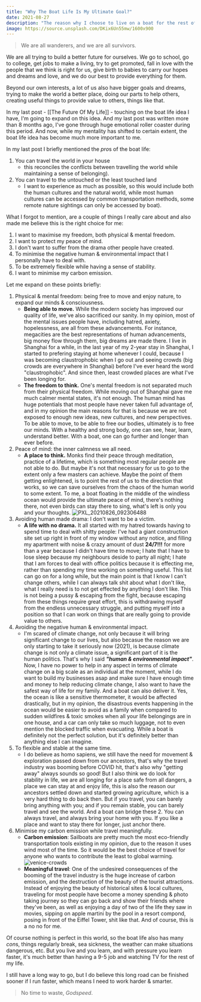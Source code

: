 ```yaml
---
title: "Why The Boat Life Is My Ultimate Goal?"
date: 2021-08-27
description: "The reason why I choose to live on a boat for the rest of my life, instead of living in a house."
image: https://source.unsplash.com/DKix6Un55mw/1600x900
---
```


> We are all wanderers, and we are all survivors.

We are all trying to build a better future for ourselves. We go to school, go to college, get jobs to make a living, try to get promoted, fall in love with the people that we think is right for us, give birth to babies to carry our hopes and dreams and love, and we do our best to provide everything for them.

Beyond our own interests, a lot of us also have bigger goals and dreams, trying to make the world a better place, doing our parts to help others, creating useful things to provide value to others, things like that.

In my last post - [[The Future Of My Life]] - touching on the boat life idea I have, I'm going to expand on this idea. And my last post was written more than 8 months ago, I've gone through huge emotional roller coaster during this period. And now, while my mentality has shifted to certain extent, the boat life idea has become much more important to me.

In my last post I briefly mentioned the *pro*s of the boat life:

1. You can travel the world in your house
   - this reconciles the conflicts between travelling the world while maintaining a sense of belonging).
2. You can travel to the untouched or the least touched land
   - I want to experience as much as possible, so this would include both the human cultures and the natural world, while most human cultures can be accessed by common transportation methods, some remote nature sightings can only be accessed by boat).

What I forgot to mention, are a couple of things I really care about and also made me believe this is the right choice for me:

1. I want to maximise my freedom, both physical & mental freedom.
2. I want to protect my peace of mind.
3. I don't want to suffer from the drama other people have created.
4. To minimise the negative human & environmental impact that I personally have to deal with.
5. To be extremely flexible while having a sense of stability.
6. I want to minimise my carbon emission.

Let me expand on these points briefly:

1. Physical & mental freedom: being free to move and enjoy nature, to expand our minds & consciousness.
   - **Being able to move.** While the modern society has improved our quality of life, we've also sacrificed our sanity. In my opinion, most of the mental issues people have, including hatred, axiety, hopelessness, are all from these advancements. For instance, megacities are the best representations of human advancements, big money flow through them, big dreams are made there. I live in Shanghai for a while, in the last year of my 2-year stay in Shanghai, I started to prefering staying at home whenever I could, because I was becoming claustrophobic when I go out and seeing crowds (big crowds are everywhere in Shanghai) before I've ever heard the word "claustrophobic". And since then, least crowded places are what I've been longing for.
   - **The freedom to think.** One's mental freedom is not separated much from their physical freedom. While moving out of Shanghai gave me much calmer mental states, it's not enough. The human mind has huge potentials that most people have never taken full advantage of, and in my opinion the main reasons for that is because we are not exposed to enough new ideas, new cultures, and new perspectives. To be able to move, to be able to free our bodies, ultimately is to free our minds. With a healthy and strong body, one can see, hear, learn, understand better. With a boat, one can go further and longer than ever before.
2. Peace of mind: the inner calmness we all need.
   - **A place to think.** Monks find their peace through meditation, practice of a lifetime, which is something most regular people are not able to do. But maybe it's not that necessary for us to go to the extent only a few masters can achieve. Maybe the point of them getting enlightened, is to point the rest of us to the direction that works, so we can save ourselves from the chaos of the human world to some extent. To me, a boat floating in the middle of the windless ocean would provide the ultimate peace of mind, there's nothing there, not even birds can stay there to sing, what's left is only you and your thoughts.
   ![PXL_20210826_092306488](https://user-images.githubusercontent.com/9758779/130938068-553991f6-40d2-49f4-9d46-3938f81ab3e3.jpg)
3. Avoiding human made drama: I don't want to be a victim.
   - **A life with no drama.** It all started with my hatred towards having to spend time to deal with shitty people: I've had a giant construction site set up right in front of my window without any notice, and filling my apartment with noise & crazy amount of dust **24/7!!!** for more than a year because I didn't have time to move; I hate that I have to lose sleep because my neighbours deside to party all night; I hate that I am forces to deal with office politics because it is effecting me, rather than spending my time working on something useful. This list can go on for a long while, but the main point is that I know I can't change others, while I can always talk shit about what I don't like, what I really need is to not get effected by anything I don't like. This is not being a pussy & escaping from the fight, because escaping from these things require great effort, this is withdrawing myself from the endless unnecessary struggle, and putting myself into a position so that I can work on things that are really going to provide value to others.
4. Avoiding the negative human & environmental impact.
   - I'm scared of climate change, not only because it will bring significant change to our lives, but also becasue the reason we are only starting to take it seriously now (2021), is because climate change is not only a climate issue, a significant part of it is the human politics. That's why I said ***"human & environmental impact"***. Now, I have no power to help in any aspect in terms of climate change on a big scale as an individual at the moment, while I do want to build my businesses asap and make sure I have enough time and money to help reducing climate change, I also want to have the safest way of life for my family. And a boat can also deliver it. Yes, the ocean is like a sensitive thermometer, it would be affected drastically, but in my opinion, the disastrous events happening in the ocean would be easier to avoid as a family when compared to sudden wildfires & toxic smokes when all your life belongings are in one house, and a car can only take so much luggage, not to even mention the blocked traffic when evacuating. While a boat is definitely not the perfect solution, but it's definitely better than anything else I can imagine.
5. To flexible and stable at the same time.
   - I do believe as homo sapiens, we still have the need for movement & exploration passed down from our ancestors, that's why the travel industry was booming before COVID hit, that's also why "getting away" always sounds so good! But I also think we do look for stability in life, we are all longing for a place safe from all dangers, a place we can stay at and enjoy life, this is also the reason our ancestors settled down and started growing agriculture, which is a very hard thing to do back then. But if you travel, you can barely bring anything with you; and if you remain stable, you can barely travel and see the world. And a boat can bridge these 2. You can always travel, and always bring your home with you. If you like a place and want to stay there for longer, just anchor there.
6. Minimise my carbon emission while travel meaningfully.
   - **Carbon emission**: Sailboats are pretty much the most eco-friendly transportation tools existing in my opinion, due to the reason it uses wind most of the time. So it would be the best choice of travel for anyone who wants to contribute the least to global warming.
   ![venice-crowds](https://user-images.githubusercontent.com/9758779/131056944-a0e61255-086b-436c-bfbf-2f7eeae526f5.png)
   - **Meaningful travel**: One of the undesired consequences of the booming of the travel industry is the huge increase of carbon emission, and the destruction of the beauty of the tourist attractions. Instead of enjoying the beauty of historical sites & local cultures, traveling for most people have become a money spending & photo taking journey so they can go back and show their friends where they've been, as well as enjoying a day of two of the life they saw in movies, sipping on apple martini by the pool in a resort compond, posing in front of the Eiffel Tower, shit like that. And of course, this is a no no for me.

Of course nothing is perfect in this world, so the boat life also has many *con*s, things regularly break, sea sickness, the weather can make situations dangerous, etc. But you live and you learn, and with pressure you learn faster, it's much better than having a 9-5 job and watching TV for the rest of my life.

I still have a long way to go, but I do believe this long road can be finished sooner if I run faster, which means I need to work harder & smarter.

> No time to waste, *Godspeed*.
